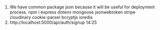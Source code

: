 1. We have common package json because it will be useful for deployment process.
npm i express dotenv mongoose jsonwebtoken stripe cloudinary cookie-parser bcryptjs ioredis
2. http://localhost:5000/api/auth/signup
14:25

